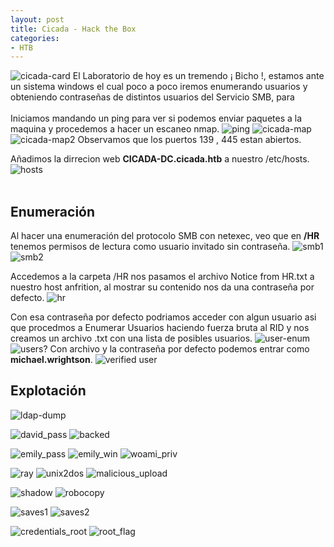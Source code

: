 ```yaml
---
layout: post
title: Cicada - Hack the Box
categories:
- HTB 
---
```



![cicada-card](https://github.com/user-attachments/assets/5296de6c-41fa-4ac3-9d03-a8b025a39787)
El Laboratorio de hoy es un tremendo ¡ Bicho !, estamos ante un sistema windows el cual poco a poco iremos enumerando usuarios y obteniendo contraseñas de distintos usuarios del Servicio SMB, para
<br>
<br>
Iniciamos mandando un ping para ver si podemos enviar paquetes a la maquina y procedemos a hacer un escaneo nmap.
![ping](https://github.com/user-attachments/assets/2f5bf2f2-ab48-46dd-bf73-95a190f0325c)
![cicada-map](https://github.com/user-attachments/assets/bc057823-303a-4d32-9dbc-e60295053338)
![cicada-map2](https://github.com/user-attachments/assets/8a70f91e-f0e7-45d2-842b-2f85ce00ff82)
Observamos que los puertos 139 , 445 estan abiertos.

Añadimos la dirrecion web **CICADA-DC.cicada.htb** a nuestro /etc/hosts.
![hosts](https://github.com/user-attachments/assets/a05d043a-dbe1-4a8d-abf4-311b5aeae5d5)
<br>
<br>
## Enumeración

Al hacer una enumeración del protocolo SMB con netexec, veo que en **/HR** tenemos permisos de lectura como usuario invitado sin contraseña.
![smb1](https://github.com/user-attachments/assets/35bac525-87be-40a5-bc41-3e46dc13b407)
![smb2](https://github.com/user-attachments/assets/0b1c5319-fe63-4a7d-a9cb-1e19778068a2)

Accedemos a la carpeta /HR nos pasamos el archivo Notice from HR.txt a nuestro host anfrition, al mostrar su contenido nos da una contraseña por defecto.
![hr](https://github.com/user-attachments/assets/9f119c27-ea79-4919-bd4a-f7f8ea6d95dd)

Con esa contraseña por defecto podriamos acceder con algun usuario asi que procedmos a Enumerar Usuarios haciendo fuerza bruta al RID y nos creamos un archivo .txt con una lista de posibles usuarios.
![user-enum](https://github.com/user-attachments/assets/9698c631-09ca-42c6-aa29-2b0ead3a2bb9)
![users?](https://github.com/user-attachments/assets/fc6e6d3f-16b6-4e6b-a4c7-4a678582ecfb)
Con archivo y la contraseña por defecto podemos entrar como **michael.wrightson**.
![verified user](https://github.com/user-attachments/assets/49cd356d-e496-47ce-bda3-2cd240537a79)


## Explotación
![ldap-dump](https://github.com/user-attachments/assets/e12a7840-9d36-4d34-95ea-cbb5b0a34672)

![david_pass](https://github.com/user-attachments/assets/08a85ee9-defa-4c7d-8f69-7f347ea13d7b)
![backed](https://github.com/user-attachments/assets/22899f1d-7726-4b63-86ac-682be75773b9)

![emily_pass](https://github.com/user-attachments/assets/81819965-dda5-4771-b1b0-63e413c5bc98)
![emily_win](https://github.com/user-attachments/assets/1c75404e-28b4-45f3-b92d-c0f2db2cb59d)
![woami_priv](https://github.com/user-attachments/assets/fb17102e-a48e-43a8-a040-4b463bd29869)


![ray](https://github.com/user-attachments/assets/5d153a44-75a4-4d4f-bd33-06eb6f7e221a)
![unix2dos](https://github.com/user-attachments/assets/105a8b8e-e2fb-4f25-8db8-21c9698032d0)
![malicious_upload](https://github.com/user-attachments/assets/671ef274-1d93-4885-a00d-f0d0afde12f3)

![shadow](https://github.com/user-attachments/assets/ad7c7944-d1cd-4a26-818a-35b34507a718)
![robocopy](https://github.com/user-attachments/assets/f5bd58de-f420-4350-a8b2-049eb79c656d)



![saves1](https://github.com/user-attachments/assets/e92dbb67-9a9d-4a76-8e3c-f07d4c284e24)
![saves2](https://github.com/user-attachments/assets/24e201b9-042b-4f0f-94ad-d5d15b8c86b4)




![credentials_root](https://github.com/user-attachments/assets/d446aa25-11b8-4103-bbbc-b9dc85ea2074)
![root_flag](https://github.com/user-attachments/assets/6dd5518d-2cff-4b4c-939a-73e089c0331d)











